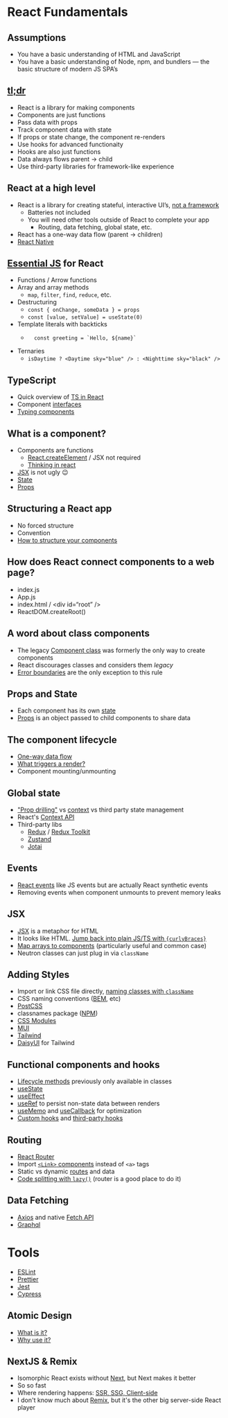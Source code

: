 # React Fundamentals

## Assumptions

- You have a basic understanding of HTML and JavaScript
- You have a basic understanding of Node, npm, and bundlers — the basic structure of modern JS SPA’s

## [tl;dr](https://www.youtube.com/watch?v=Tn6-PIqc4UM&t=1s)

- React is a library for making components
- Components are just functions
- Pass data with props
- Track component data with state
- If props or state change, the component re-renders
- Use hooks for advanced functionaity
- Hooks are also just functions
- Data always flows parent -> child
- Use third-party libraries for framework-like experience

## React at a high level

- React is a library for creating stateful, interactive UI’s, [not a framework](https://react.dev/learn/start-a-new-react-project)
  - Batteries not included
  - You will need other tools outside of React to complete your app
    - Routing, data fetching, global state, etc.
- React has a one-way data flow (parent -> children)
- [React Native](https://reactnative.dev/)

## [Essential JS](https://www.javascripttutorial.net/es6/) for React

- Functions / Arrow functions
- Array and array methods
  - `map`, `filter`, `find`, `reduce`, etc.
- Destructuring
  - `const { onChange, someData } = props`
  - `const [value, setValue] = useState(0)`
- Template literals with backticks
  - ```
      const greeting = `Hello, ${name}`
    ```
- Ternaries
  - `isDaytime ? <Daytime sky="blue" /> : <Nighttime sky="black" />`

## TypeScript

- Quick overview of [TS in React](https://github.com/piotrwitek/react-redux-typescript-guide#react--redux-in-typescript---complete-guide)
- Component [interfaces](https://www.typescriptlang.org/docs/handbook/interfaces.html)
- [Typing components](https://kentcdodds.com/blog/how-to-write-a-react-component-in-typescript)

## What is a component?

- Components are functions
  - [React.createElement](https://react.dev/reference/react/createElement) / JSX not required
  - [Thinking in react](https://react.dev/learn/thinking-in-react)
- [JSX](https://react.dev/learn/writing-markup-with-jsx) is not ugly 😉
- [State](https://react.dev/learn/managing-state)
- [Props](https://react.dev/learn/passing-props-to-a-component)

## Structuring a React app

- No forced structure
- Convention
- [How to structure your components](https://legacy.reactjs.org/docs/faq-structure.html)

## How does React connect components to a web page?

- index.js
- App.js
- index.html / &lt;div id=“root” /&gt;
- ReactDOM.createRoot()

## A word about class components

- The legacy [Component class](https://react.dev/reference/react/Component) was formerly the only way to create components
- React discourages classes and considers them _legacy_
- [Error boundaries](https://react.dev/reference/react/Component#catching-rendering-errors-with-an-error-boundary) are the only exception to this rule

## Props and State

- Each component has its own [state](https://react.dev/learn/state-a-components-memory)
- [Props](https://react.dev/learn/passing-props-to-a-component) is an object passed to child components to share data

## The component lifecycle

- [One-way data flow](https://react.dev/learn/you-might-not-need-an-effect#passing-data-to-the-parent)
- [What triggers a render?](https://react.dev/learn/render-and-commit)
- Component mounting/unmounting

## Global state

- ["Prop drilling"](https://kentcdodds.com/blog/prop-drilling) vs [context](https://react.dev/learn/passing-data-deeply-with-context#replace-prop-drilling-with-context) vs third party state management
- React's [Context API](https://react.dev/reference/react/useContext)
- Third-party libs
  - [Redux](https://react-redux.js.org/) / [Redux Toolkit](https://redux-toolkit.js.org/)
  - [Zustand](https://zustand-demo.pmnd.rs/)
  - [Jotai](https://jotai.org/)

## Events

- [React events](https://react.dev/learn/responding-to-events) like JS events but are actually React synthetic events
- Removing events when component unmounts to prevent memory leaks

## JSX

- [JSX](https://react.dev/learn/writing-markup-with-jsx) is a metaphor for HTML
- It looks like HTML. [Jump back into plain JS/TS with `{curlyBraces}`](https://react.dev/learn/javascript-in-jsx-with-curly-braces)
- [Map arrays to components](https://react.dev/learn/rendering-lists) (particularly useful and common case)
- Neutron classes can just plug in via `className`

## Adding Styles

- Import or link CSS file directly, [naming classes with `className`](https://react.dev/learn#adding-styles)
- CSS naming conventions ([BEM](https://getbem.com/introduction/), etc)
- [PostCSS](https://postcss.org/)
- classnames package ([NPM](https://www.npmjs.com/package/classnames#usage-with-reactjs))
- [CSS Modules](https://github.com/css-modules/css-modules)
- [MUI](https://mui.com/material-ui/getting-started/overview/)
- [Tailwind](https://tailwindcss.com/docs/installation)
- [DaisyUI](https://daisyui.com/) for Tailwind

## Functional components and hooks

- [Lifecycle methods](https://legacy.reactjs.org/docs/react-component.html) previously only available in classes
- [useState](https://react.dev/reference/react/useState)
- [useEffect](https://react.dev/reference/react/useEffect)
- [useRef](https://react.dev/reference/react/useRef) to persist non-state data between renders
- [useMemo](https://react.dev/reference/react/useMemo) and [useCallback](https://react.dev/reference/react/useCallback) for optimization
- [Custom hooks](https://react.dev/learn/reusing-logic-with-custom-hooks) and [third-party hooks](https://usehooks.com/)

## Routing

- [React Router](https://reactrouter.com/en/main)
- Import [`<Link>` components](https://reactrouter.com/en/main/components/link) instead of `<a>` tags
- Static vs dynamic [routes](https://reactrouter.com/en/main/route/route) and data
- [Code splitting with `lazy()`](https://react.dev/reference/react/lazy) (router is a good place to do it)

## Data Fetching

- [Axios](https://axios-http.com/docs/intro) and native [Fetch API](https://developer.mozilla.org/en-US/docs/Web/API/Fetch_API/Using_Fetch)
- [Graphql](https://graphql.org/)

# Tools

- [ESLint](https://eslint.org/)
- [Prettier](https://prettier.io/)
- [Jest](https://jestjs.io/)
- [Cypress](https://www.cypress.io/)

## Atomic Design

- [What is it?](https://medium.com/@janelle.wg/atomic-design-pattern-how-to-structure-your-react-application-2bb4d9ca5f97)
- [Why use it?](https://blog.logrocket.com/atomic-design-react-native/)

## NextJS & Remix

- Isomorphic React exists without [Next](https://nextjs.org/), but Next makes it better
- So so fast
- Where rendering happens: [SSR, SSG, Client-side](https://www.makeuseof.com/nextjs-rendering-methods-csr-ssr-ssg-isr/#:~:text=CSR%20is%20useful%20for%20pages,want%20to%20update%20in%20intervals.)
- I don't know much about [Remix](https://remix.run/), but it's the other big server-side React player
